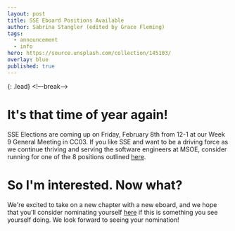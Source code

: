 ```yaml
---
layout: post
title: SSE Eboard Positions Available
author: Sabrina Stangler (edited by Grace Fleming)
tags:
  - announcement
  - info
hero: https://source.unsplash.com/collection/145103/
overlay: blue
published: true
---
```

{: .lead}
<!–-break-–>
# It's that time of year again!
SSE Elections are coming up on Friday, February 8th from 12-1 at our Week 9 General Meeting in CC03. If you like SSE and want to be a driving force as we continue thriving and serving the software engineers at MSOE, consider running for one of the 8 positions outlined [here](https://drive.google.com/open?id=1y8KjkZhdTx65zxQ3nKAFkXkuno39c-I1). 

# So I'm interested. Now what?
We're excited to take on a new chapter with a new eboard, and we hope that you'll consider nominating yourself [here](https://goo.gl/forms/V6td4909MrfYZNix1) if this is something you see yourself doing. We look forward to seeing your nomination!